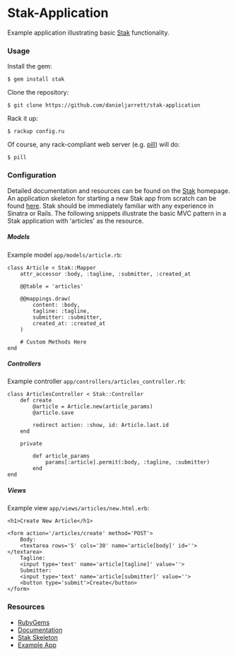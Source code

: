 Stak-Application
=============

Example application illustrating basic [Stak](https://github.com/danieljarrett/stak-framework) functionality.

### Usage

Install the gem:

	$ gem install stak

Clone the repository:

	$ git clone https://github.com/danieljarrett/stak-application

Rack it up:

	$ rackup config.ru

Of course, any rack-compliant web server (e.g. [pill](https://github.com/danieljarrett/pill-server)) will do:

	$ pill

### Configuration

Detailed documentation and resources can be found on the [Stak](https://github.com/danieljarrett/stak-framework) homepage.  An application skeleton for starting a new Stak app from scratch can be found [here](https://github.com/danieljarrett/stak-framework).  Stak should be immediately familiar with any experience in Sinatra or Rails.  The following snippets illustrate the basic MVC pattern in a Stak application with 'articles' as the resource.

##### Models

Example model `app/models/article.rb`:

	class Article < Stak::Mapper
		attr_accessor :body, :tagline, :submitter, :created_at

		@@table = 'articles'

		@@mappings.draw(
			content: :body,
			tagline: :tagline,
			submitter: :submitter,
			created_at: :created_at
		)

		# Custom Methods Here
	end

##### Controllers

Example controller `app/controllers/articles_controller.rb`:

	class ArticlesController < Stak::Controller
		def create
			@article = Article.new(article_params)
			@article.save

			redirect action: :show, id: Article.last.id
		end

		private

			def article_params
				params[:article].permit(:body, :tagline, :submitter)
			end
	end

##### Views

Example view `app/views/articles/new.html.erb`:

	<h1>Create New Article</h1>

	<form action='/articles/create' method='POST'>
		Body:
		<textarea rows='5' cols='30' name='article[body]' id=''></textarea>
		Tagline:
		<input type='text' name='article[tagline]' value=''>
		Submitter:
		<input type='text' name='article[submitter]' value=''>
		<button type='submit'>Create</button>
	</form>

### Resources

* [RubyGems](https://rubygems.org/)
* [Documentation](http://www.rubydoc.info/gems/stak)
* [Stak Skeleton](https://github.com/danieljarrett/stak-skeleton)
* [Example App](https://github.com/danieljarrett/stak-application)
